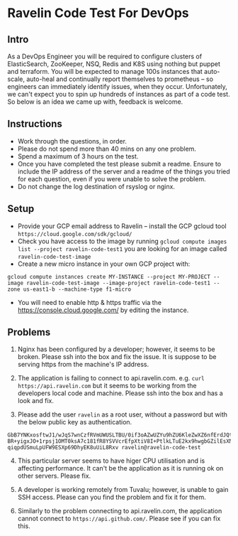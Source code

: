 Ravelin Code Test For DevOps
============================

## Intro
As a DevOps Engineer you will be required to configure clusters of ElasticSearch, ZooKeeper, NSQ, Redis and K8S using nothing but puppet and terraform. You will be expected to manage 100s instances that auto-scale, auto-heal and continually report themselves to prometheus – so engineers can immediately identify issues, when they occur. Unfortunately, we can't expect you to spin up hundreds of instances as part of a code test. So below is an idea we came up with, feedback is welcome.

## Instructions
- Work through the questions, in order.
- Please do not spend more than 40 mins on any one problem.
- Spend a maximum of 3 hours on the test.
- Once you have completed the test please submit a readme. Ensure to include the IP address of the server and a readme of the things you tried for each question, even if you were unable to solve the problem.
- Do not change the log destination of rsyslog or nginx.

## Setup
- Provide your GCP email address to Ravelin
– install the GCP gcloud tool `https://cloud.google.com/sdk/gcloud/` 
- Check you have access to the image by running `gcloud compute images list --project ravelin-code-test1` you are looking for an image called `ravelin-code-test-image`
- Create a new micro instance in your own GCP project with:
```
gcloud compute instances create MY-INSTANCE --project MY-PROJECT --image ravelin-code-test-image --image-project ravelin-code-test1 --zone us-east1-b --machine-type f1-micro
```
- You will need to enable http & https traffic via the https://console.cloud.google.com/ by editing the instance.

## Problems
1. Nginx has been configured by a developer; however, it seems to be broken. Please ssh into the box and fix the issue. It is suppose to be serving https from the machine's IP address.

2. The application is failing to connect to api.ravelin.com. e.g. `curl https://api.ravelin.com` but it seems to be working from the developers local code and machine. Please ssh into the box and has a look and fix.

3. Please add the user `ravelin` as a root user, without a password but with the below public key as authentication.
```ssh-rsa AAAAB3NzaC1yc2EAAAADAQABAAABAQDywrXuIj6+WlhM4Us9te1YLQAlsp3sPKtiRCt2DJf27zQ2Ig5YWLUZT+QMzWrcPK8ZjT/GspLgpwM
GbB7YNKxosftwJ1/wJqS7wnCzfRVmUWUSLTBU/0if3oAZwUZYu9hZU6KleZwXZ6nfErdJQtYgdOdXYagcPGz6LgCTbNj1Bd9wQmIW4Gbjd7puHjxNk+
BR+yigxJO+1rpsj1OMT0ksA7c181fR8YSVVcrEfpXtiV8I+PtlkLTuE2kx9hwgbGZilEsXNgvpsRg1yxb5W2cGDvpgDLKRd9o+28oNWl1H3+NeWRBYr
qiqpdUSmuLpUFW9ESXp69DhyEK8uUiL8Rxv ravelin@ravelin-code-test
```

4. This particular server seems to have higer CPU utilisation and is affecting performance. It can't be the application as it is running ok on other servers. Please fix.

5. A developer is working remotely from Tuvalu; however, is unable to gain SSH access. Please can you find the problem and fix it for them.

6. Similarly to the problem connecting to api.ravelin.com, the application cannot connect to `https://api.github.com/`. Please see if you can fix this.
